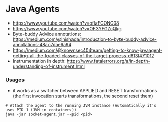 # Java Agents

- https://www.youtube.com/watch?v=oflzFGONG08
- https://www.youtube.com/watch?v=OF3YFGZcQkg
- Byte-buddy Advice annotations: https://medium.com/@lnishada/introduction-to-byte-buddy-advice-annotations-48ac7dae6a94
- https://medium.com/@knownsec404team/getting-to-know-javaagent-getting-all-the-loaded-classes-of-the-target-process-d613f471012
- Instrumentation in depth: https://www.fatalerrors.org/a/in-depth-understanding-of-instrument.html

### Usages

- it works as a switcher between APPLIED and RESET transformations (the first invocation starts transformations, the second reset them) 

```
# Attach the agent to the running JVM instance (Automatically it's uses PID 1 (JVM in containers))
java -jar socket-agent.jar --pid <pid>
```